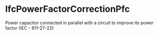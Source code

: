 IfcPowerFactorCorrectionPfc
===========================
Power capacitor connected in parallel with a circuit to improve its power
factor (IEC - 811-27-22)


